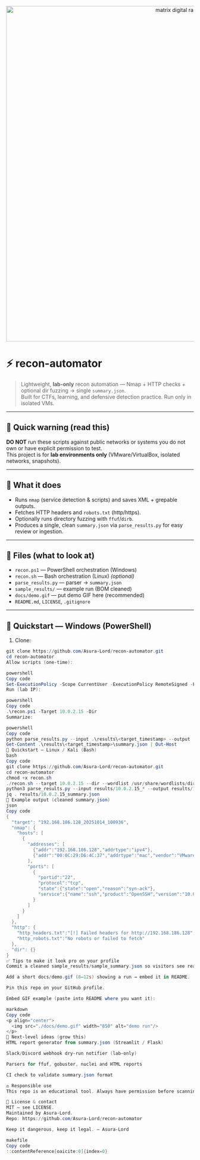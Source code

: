 <p align="center">
  <img src="https://upload.wikimedia.org/wikipedia/commons/6/6b/Digital_rain_animation_medium_letters_shine.gif" width="900" alt="matrix digital rain"/>
</p>

# ⚡ recon-automator
> Lightweight, **lab-only** recon automation — Nmap + HTTP checks + optional dir fuzzing → single `summary.json`.  
> Built for CTFs, learning, and defensive detection practice. Run only in isolated VMs.



---

## 🔐 Quick warning (read this)
**DO NOT** run these scripts against public networks or systems you do not own or have explicit permission to test.  
This project is for **lab environments only** (VMware/VirtualBox, isolated networks, snapshots).

---

## 🧩 What it does
- Runs `nmap` (service detection & scripts) and saves XML + grepable outputs.  
- Fetches HTTP headers and `robots.txt` (http/https).  
- Optionally runs directory fuzzing with `ffuf`/`dirb`.  
- Produces a single, clean `summary.json` via `parse_results.py` for easy review or ingestion.

---

## 🔧 Files (what to look at)
- `recon.ps1` — PowerShell orchestration (Windows)  
- `recon.sh` — Bash orchestration (Linux) *(optional)*  
- `parse_results.py` — parser -> `summary.json`  
- `sample_results/` — example run (BOM cleaned)  
- `docs/demo.gif` — put demo GIF here (recommended)  
- `README.md`, `LICENSE`, `.gitignore`

---

## 🚀 Quickstart — Windows (PowerShell)
1. Clone:
```powershell
git clone https://github.com/Asura-Lord/recon-automator.git
cd recon-automator
Allow scripts (one-time):

powershell
Copy code
Set-ExecutionPolicy -Scope CurrentUser -ExecutionPolicy RemoteSigned -Force
Run (lab IP):

powershell
Copy code
.\recon.ps1 -Target 10.0.2.15 -Dir
Summarize:

powershell
Copy code
python parse_results.py --input .\results\<target_timestamp> --output .\results\<target_timestamp>\summary.json
Get-Content .\results\<target_timestamp>\summary.json | Out-Host
🐧 Quickstart — Linux / Kali (Bash)
bash
Copy code
git clone https://github.com/Asura-Lord/recon-automator.git
cd recon-automator
chmod +x recon.sh
./recon.sh --target 10.0.2.15 --dir --wordlist /usr/share/wordlists/dirb/common.txt
python3 parse_results.py --input results/10.0.2.15_* --output results/10.0.2.15_summary.json
jq . results/10.0.2.15_summary.json
🧾 Example output (cleaned summary.json)
json
Copy code
{
  "target": "192.168.186.128_20251014_100936",
  "nmap": {
    "hosts": [
      {
        "addresses": [
          {"addr":"192.168.186.128","addrtype":"ipv4"},
          {"addr":"00:0C:29:D6:4C:37","addrtype":"mac","vendor":"VMware"}
        ],
        "ports": [
          {
            "portid":"22",
            "protocol":"tcp",
            "state":{"state":"open","reason":"syn-ack"},
            "service":{"name":"ssh","product":"OpenSSH","version":"10.0p2 Debian 5"}
          }
        ]
      }
    ]
  },
  "http": {
    "http_headers.txt":"[!] Failed headers for http://192.168.186.128",
    "http_robots.txt":"No robots or failed to fetch"
  },
  "dir": {}
}
✅ Tips to make it look pro on your profile
Commit a cleaned sample_results/sample_summary.json so visitors see real output.

Add a short docs/demo.gif (8–12s) showing a run → embed it in README.

Pin this repo on your GitHub profile.

Embed GIF example (paste into README where you want it):

markdown
Copy code
<p align="center">
  <img src="./docs/demo.gif" width="850" alt="demo run"/>
</p>
🔭 Next-level ideas (grow this)
HTML report generator from summary.json (Streamlit / Flask)

Slack/Discord webhook dry-run notifier (lab-only)

Parsers for ffuf, gobuster, nuclei and HTML reports

CI check to validate summary.json format

⚖️ Responsible use
This repo is an educational tool. Always have permission before scanning. Use snapshots, isolated networks, and follow rules of engagement.

🧾 License & contact
MIT — see LICENSE.
Maintained by Asura-Lord.
Repo: https://github.com/Asura-Lord/recon-automator

Keep it dangerous, keep it legal. — Asura-Lord

makefile
Copy code
::contentReference[oaicite:0]{index=0}
